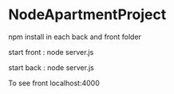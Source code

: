 # NodeApartmentProject

npm install in each back and front folder

start front : node server.js

start back : node server.js

To see front localhost:4000
